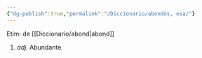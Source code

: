 ```yaml
---
{"dg-publish":true,"permalink":"/Diccionario/abondós, osa/"}
---
```


Etim: de [[Diccionario/abond\|abond]]
1. *adj.* Abundante